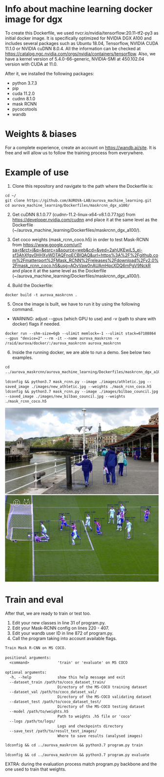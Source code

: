 # Info about machine learning docker image for dgx
To create this Dockerfile, we used nvcr.io/nvidia/tensorflow:20.11-tf2-py3 as initial docker image. It is specifically optimized for NVIDIA DGX A100 and includes several packages such as Ubuntu 18.04, Tensorflow, NVIDIA CUDA 11.1.0 or NVIDIA cuDNN 8.0.4. All the information can be checked at https://catalog.ngc.nvidia.com/orgs/nvidia/containers/tensorflow. Also, we have a kernel version of 5.4.0-66-generic, NVIDIA-SMI at 450.102.04 version with CUDA at 11.0.

After it, we installed the following packages:
- python 3.7.3
- pip
- cuda 11.2.0
- cudnn 8.1.0
- mask RCNN
- pycocotools
- wandb

# Weights & biases
For a complete experience, create an account on https://wandb.ai/site. It is free and will allow us to follow the training process from everywhere.

# Example of use 
1. Clone this repository and navigate to the path where the Dockerfile is:
```
cd ~/
git clone https://github.com/AUROVA-LAB/aurova_machine_learning.git
cd aurova_machine_learning/Dockerfiles/maskrcnn_dgx_a100/
```
2. Get cuDNN 8.1.0.77 (cudnn-11.2-linux-x64-v8.1.0.77.tgz) from https://developer.nvidia.com/cudnn and place it at the same level as the Dockerfile (~/aurova_machine_learning/Dockerfiles/maskrcnn_dgx_a100/). 

3. Get coco weights (mask_rcnn_coco.h5) in order to test Mask-RCNN from https://www.google.com/url?sa=t&rct=j&q=&esrc=s&source=web&cd=&ved=2ahUKEwiL5_ei-sf3AhXfgv0HHXyWDTAQFnoECBIQAQ&url=https%3A%2F%2Fgithub.com%2Fmatterport%2FMask_RCNN%2Freleases%2Fdownload%2Fv2.0%2Fmask_rcnn_coco.h5&usg=AOvVaw0nAUAmHpcXDQ6mPgV9NckR and place it at the same level as the Dockerfile (~/aurova_machine_learning/Dockerfiles/maskrcnn_dgx_a100/).

4. Build the Dockerfile:
```
docker build -t aurova_maskrcnn .
```

5. Once the image is built, we have to run it by using the following command. 
- WARNING: adjust --gpus (which GPU to use) and -v (path to share with docker) flags if needed.
```
docker run --shm-size=6gb --ulimit memlock=-1 --ulimit stack=67108864 --gpus "device=2" --rm -it --name aurova_maskrcnn -v /raid/aurova/docker/:/aurova_maskrcnn aurova_maskrcnn
```
6. Inside the running docker, we are able to run a demo. See below two examples.
```
cd ../aurova_maskrcnn/aurova_machine_learning/Dockerfiles/maskrcnn_dgx_a100/

ldconfig && python3.7 mask_rcnn.py --image ./images/athletic.jpg --saved_image ./images/new_athletic.jpg --weights ./mask_rcnn_coco.h5 
ldconfig && python3.7 mask_rcnn.py --image ./images/bilbao_council.jpg --saved_image ./images/new_bilbao_council.jpg --weights ./mask_rcnn_coco.h5 
```
<img src="/Dockerfiles/maskrcnn_dgx_a100/images/new_bilbao_council.jpg" width="503"> <img src="/Dockerfiles/maskrcnn_dgx_a100/images/new_athletic.jpg" width="503">

# Train and eval
After that, we are ready to train or test too. 
1. Edit your new classes in line 31 of program.py.
2. Edit your Mask-RCNN config on lines 220 - 407.
3. Edit your wandb user ID in line 872 of program.py.
4. Call the program taking into account available flags.
```
Train Mask R-CNN on MS COCO.

positional arguments:
  <command>             'train' or 'evaluate' on MS COCO

optional arguments:
  -h, --help            show this help message and exit
  --dataset_train /path/to/coco_dataset_train/
                        Directory of the MS-COCO training dataset
  --dataset_val /path/to/coco_dataset_val/
                        Directory of the MS-COCO validating dataset
  --dataset_test /path/to/coco_dataset_test/
                        Directory of the MS-COCO testing dataset
  --model /path/to/weights.h5
                        Path to weights .h5 file or 'coco'
  --logs /path/to/logs/
                        Logs and checkpoints directory
  --save_test /path/to/result_test_images/
                        Where to save results (analysed images)
```
```
ldconfig && cd ../aurova_maskrcnn && python3.7 program.py train

ldconfig && cd ../aurova_maskrcnn && python3.7 program.py evaluate
```

EXTRA: during the evaluation process match program.py backbone and the one used to train that weights.
